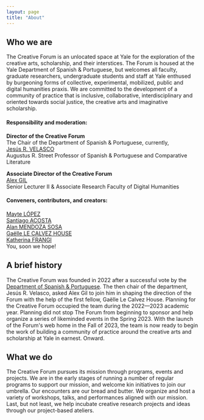 ```yaml
---
layout: page
title: "About"
---
```


## Who we are

The Creative Forum is an unlocated space at Yale for the exploration of the creative arts, scholarship, and their interstices. The Forum is housed at the Yale Department of Spanish & Portuguese, but welcomes all faculty, graduate researchers, undergraduate students and staff at Yale enthused by burgeoning forms of collective, experimental, mobilized, public and digital humanities praxis. We are committed to the development of a community of practice that is inclusive, collaborative, interdisciplinary and oriented towards social justice, the creative arts and imaginative scholarship.

#### Responsibility and moderation:

**Director of the Creative Forum**  
The Chair of the Department of Spanish & Portuguese, currently,  
[Jesús R. VELASCO](https://span-port.yale.edu/people/jesus-velasco)  
Augustus R. Street Professor of Spanish & Portuguese and Comparative Literature

**Associate Director of the Creative Forum**  
[Alex GIL](https://span-port.yale.edu/people/alex-gil)  
Senior Lecturer II & Associate Research Faculty of Digital Humanities

#### Conveners, contributors, and creators:

[Mayte LÓPEZ](https://span-port.yale.edu/people/mayte-lopez)  
[Santiago ACOSTA](https://span-port.yale.edu/people/santiago-acosta)  
[Alan MENDOZA SOSA](https://span-port.yale.edu/people/alan-mendoza-sosa)  
[Gaëlle LE CALVEZ HOUSE](https://span-port.yale.edu/people/gaelle-le-calvez-house)  
[Katherina FRANGI](https://span-port.yale.edu/people/katherina-frangi)  
You, soon we hope!

## A brief history

The Creative Forum was founded in 2022 after a successful vote by the [Department of Spanish & Portuguese](https://span-port.yale.edu). The then chair of the department, Jesús R. Velasco, asked Alex Gil to join him in shaping the direction of the Forum with the help of the first fellow, Gaëlle Le Calvez House. Planning for the Creative Forum occupied the team during the 2022—2023 academic year. Planning did not stop The Forum from beginning to sponsor and help organize a series of likeminded events in the Spring 2023. With the launch of the Forum's web home in the Fall of 2023, the team is now ready to begin the work of building a community of practice around the creative arts and scholarship at Yale in earnest. Onward.

## What we do

The Creative Forum pursues its mission through programs, events and projects. We are in the early stages of running a number of regular programs to support our mission, and welcome kin initiatives to join our umbrella. Our encounters are our bread and butter. We organize and host a variety of workshops, talks, and performances aligned with our mission. Last, but not least, we help incubate creative research projects and ideas through our project-based ateliers.
